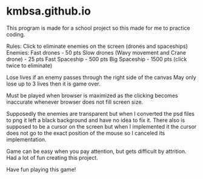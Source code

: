 # kmbsa.github.io
This program is made for a school project so this made for me to practice coding. 

Rules:
Click to eliminate enemies on the screen (drones and spaceships)
Enemies:
Fast drones - 50 pts
Slow drones (Wavy movement and Crane drone) - 25 pts
Fast Spaceship - 500 pts
Big Spaceship - 1500 pts (click twice to eliminate)

Lose lives if an enemy passes through the right side of the canvas
May only lose up to 3 lives then it is game over.

Must be played when browser is maximized as the clicking becomes inaccurate whenever browser does not fill screen size.

Supposedly the enemies are transparent but when I converted the psd files to png it left a black background and have no idea to fix it.
There also is supposed to be a cursor on the screen but when I implemented it the cursor does not go to the exact position of the mouse so I canceled its implementation.

Game can be easy when you pay attention, but gets difficult by attrition. Had a lot of fun creating this project.

Have fun playing this game!
